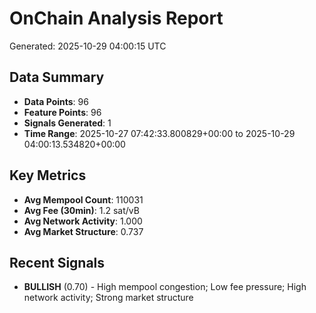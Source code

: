 # OnChain Analysis Report
Generated: 2025-10-29 04:00:15 UTC

## Data Summary
- **Data Points**: 96
- **Feature Points**: 96
- **Signals Generated**: 1
- **Time Range**: 2025-10-27 07:42:33.800829+00:00 to 2025-10-29 04:00:13.534820+00:00

## Key Metrics
- **Avg Mempool Count**: 110031
- **Avg Fee (30min)**: 1.2 sat/vB
- **Avg Network Activity**: 1.000
- **Avg Market Structure**: 0.737

## Recent Signals
- **BULLISH** (0.70) - High mempool congestion; Low fee pressure; High network activity; Strong market structure

